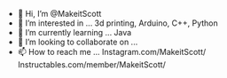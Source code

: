 - 👋 Hi, I’m @MakeitScott
- 👀 I’m interested in ... 3d printing, Arduino, C++, Python
- 🌱 I’m currently learning ... Java
- 💞️ I’m looking to collaborate on ...
- 📫 How to reach me ...  Instagram.com/MakeitScott/
                           Instructables.com/member/MakeitScott/

<!---
MakeitScott/MakeitScott is a ✨ special ✨ repository because its `README.md` (this file) appears on your GitHub profile.
You can click the Preview link to take a look at your changes.
--->
